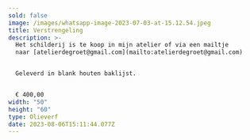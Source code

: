 ```yaml
---
sold: false
image: /images/whatsapp-image-2023-07-03-at-15.12.54.jpeg
title: Verstrengeling
description: >-
  Het schilderij is te koop in mijn atelier of via een mailtje
  naar [atelierdegroet@gmail.com](mailto:atelierdegroet@gmail.com)


  Geleverd in blank houten baklijst.


  € ﻿400,00
width: "50"
height: "60"
type: Olieverf
date: 2023-08-06T15:11:44.077Z
---
```

